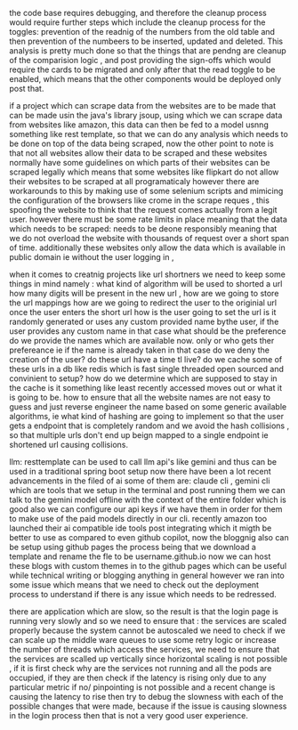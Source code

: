 the code base requires debugging, and therefore the cleanup process would require further steps which include the cleanup process for the toggles: prevention of the readnig of the numbers from the old table and then prevention of the numbeers to be inserted, updated and deleted.
This analysis is pretty much done so that the things that are pendng are cleanup of the comparision logic , and post providing the sign-offs which would require the cards to be migrated and only after that the read toggle to be enabled, which means that the other components would be deployed only post that.

if a project which can scrape data from the websites are to be made that can be made usin the java's library jsoup, using which we can scrape data from websites like amazon, this data can then be fed to a model usnng something like rest template, so that we can do any analysis which needs to be done on top of the data being scraped, now the other point to note is that not all websites allow their data to be scraped and these websites normally have some guidelines on which parts of their websites can be scraped legally which means that some websites like flipkart do not allow their websites to be scraped at all programaticaly however there are workarounds to this by making use of some selenium scripts and mimicing the configuration of the browsers like crome in the scrape reques , this spoofing the website to think that the request comes actually from a legit user. however there must be some rate limits in place meaning that the data which needs to be scraped: needs to be deone responsibly meaning that we do not overload the website with thousands of request over a short span of time. additionally these websites only allow the data which is available in public domain ie without the user logging in , 

when it comes to creatnig projects like url shortners we need to keep some things in mind namely : what kind of algorithm will be used to shorted a url 
how many digits will be present in the new url , 
how are we going to store the url mappings
how are we going to redirect the user to the originial url once the user enters the short url
how is the user going to set the url is it randomly generated or uses any custom provided name bythe user,
if the user provides any custom name in that case what should be the preference do we provide the names which are available now. only or who gets ther prefereance ie if the name is already taken in that case do we deny the creation of the user?
do these url have a time tl live?
do we cache some of these urls in a db like redis which is fast single threaded open sourced and convinient to setup?
how do we determine which are supposed to stay in the cache is it something like least recently accessed moves out or what it is going to be.
how to ensure that all the website names are not easy to guess and just reverse engineer the name based on some generic available algorithms, ie what kind of hashing are going to implement so that the user gets a endpoint that is completely random and we avoid the hash collisions , so that multiple urls don't end up beign mapped to a single endpoint ie shortened url causing collisions.


llm: resttemplate can be used to call llm api's like gemini and thus can be used in a traditional spring boot setup now there have been a lot recent advancements in the filed of ai some of them are:
claude cli , gemini cli which are tools that we setup in the terminal and post running them we can talk to the gemini model offline with the context of the entire folder which is good also we can configure our api keys if we have them in order for them to make use of the paid models directly in our cli.
recently amazon too launched their ai compatible ide tools post integrating which it migth be better to use as compared to even github copilot, now the bloggnig also can be setup using github pages the process being that we download a template and rename the fle to be username.github.io now we can host these blogs with custom themes in to the github pages which can be useful while technical writing or blogging anything in general however we ran into some issue which means that we need to check out the deployment process to understand if there is any issue which needs to be redressed.

there are application which are slow, so the result is that the login page is running very slowly and so we need to ensure that :
the services are scaled properly because the system cannot be autoscaled we need to check if we can scale up the middle ware queues to use some retry logic or increase the number of threads which access the services, we need to ensure that the services are scalled up vertically since horizontal scaling is not possible , if it is first check why are the services not running and all the pods are occupied, if they are then check if the latency is rising only due to any particular metric if no/ pinpointing is not possible and a recent change is causing the latency to rise then try to debug the slowness with each of the possible changes that were made, because if the issue is causing slowness in the login process then that is not a very good user experience.


